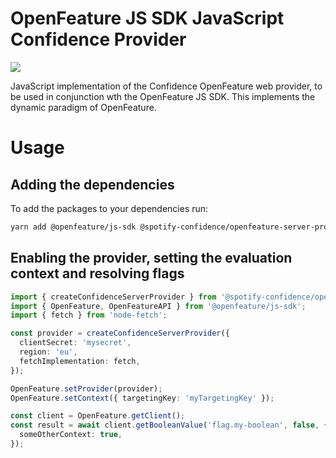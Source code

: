 # OpenFeature JS SDK JavaScript Confidence Provider

![](https://img.shields.io/badge/lifecycle-beta-a0c3d2.svg)

JavaScript implementation of the Confidence OpenFeature web provider, to be used in conjunction wth the OpenFeature JS SDK.
This implements the dynamic paradigm of OpenFeature.

# Usage

## Adding the dependencies

To add the packages to your dependencies run:

```sh
yarn add @openfeature/js-sdk @spotify-confidence/openfeature-server-provider
```

## Enabling the provider, setting the evaluation context and resolving flags

```ts
import { createConfidenceServerProvider } from '@spotify-confidence/openfeature-server-provider';
import { OpenFeature, OpenFeatureAPI } from '@openfeature/js-sdk';
import { fetch } from 'node-fetch';

const provider = createConfidenceServerProvider({
  clientSecret: 'mysecret',
  region: 'eu',
  fetchImplementation: fetch,
});

OpenFeature.setProvider(provider);
OpenFeature.setContext({ targetingKey: 'myTargetingKey' });

const client = OpenFeature.getClient();
const result = await client.getBooleanValue('flag.my-boolean', false, {
  someOtherContext: true,
});
```
